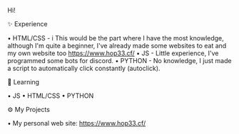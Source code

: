 Hi!

✨ Experience

• HTML/CSS - i This would be the part where I have the most knowledge, although I'm quite a beginner, I've already made some websites to eat and my own website too https://www.hop33.cf/
• JS - Little experience, I've programmed some bots for discord.
• PYTHON - No knowledge, I just made a script to automatically click constantly (autoclick).

📖 Learning

• JS 
• HTML/CSS
• PYTHON

⚙️ My Projects

• My personal web site: https://www.hop33.cf/
